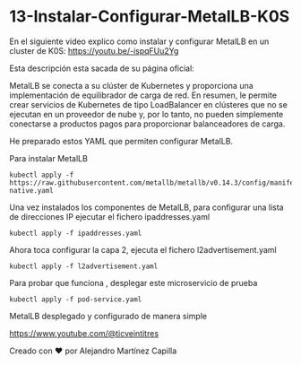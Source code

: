 # 13-Instalar-Configurar-MetalLB-K0S
En el siguiente video explico como instalar y configurar MetalLB en un cluster de K0S: https://youtu.be/-ispqFUu2Yg

Esta descripción esta sacada de su página oficial:

MetalLB se conecta a su clúster de Kubernetes y proporciona una implementación de equilibrador de carga de red. En resumen, le permite crear servicios de Kubernetes de tipo LoadBalancer en clústeres que no se ejecutan en un proveedor de nube y, por lo tanto, no pueden simplemente conectarse a productos pagos para proporcionar balanceadores de carga.

He preparado estos YAML que permiten configurar MetalLB. 

Para instalar MetalLB

```
kubectl apply -f https://raw.githubusercontent.com/metallb/metallb/v0.14.3/config/manifests/metallb-native.yaml
```

Una vez instalados los componentes de MetalLB, para configurar una lista de direcciones IP ejecutar el fichero ipaddresses.yaml

```
kubectl apply -f ipaddresses.yaml
```

Ahora toca configurar la capa 2, ejecuta el fichero l2advertisement.yaml

```
kubectl apply -f l2advertisement.yaml
```

Para probar que funciona , desplegar este microservicio de prueba

```
kubectl apply -f pod-service.yaml
```

MetalLB desplegado y configurado de manera simple

https://www.youtube.com/@ticveintitres

Creado con ❤️ por Alejandro Martínez Capilla
